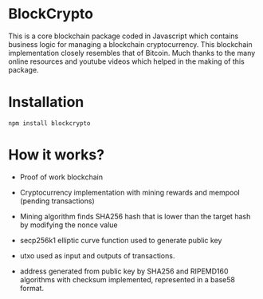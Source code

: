 # BlockCrypto

This is a core blockchain package coded in Javascript which contains business logic for managing a blockchain cryptocurrency. This blockchain implementation closely resembles that of Bitcoin. Much thanks to the many online resources and youtube videos which helped in the making of this package.

# Installation

```
npm install blockcrypto
```

# How it works?

- Proof of work blockchain
- Cryptocurrency implementation with mining rewards and mempool (pending transactions)
- Mining algorithm finds SHA256 hash that is lower than the target hash by modifying the nonce value
- secp256k1 elliptic curve function used to generate public key

- utxo used as input and outputs of transactions.
- address generated from public key by SHA256 and RIPEMD160 algorithms with checksum implemented, represented in a base58 format.
